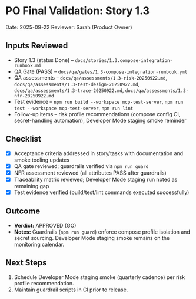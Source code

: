 # PO Final Validation: Story 1.3

Date: 2025-09-22
Reviewer: Sarah (Product Owner)

## Inputs Reviewed
- Story 1.3 (status Done) – `docs/stories/1.3.compose-integration-runbook.md`
- QA Gate (PASS) – `docs/qa/gates/1.3-compose-integration-runbook.yml`
- QA assessments – `docs/qa/assessments/1.3-risk-20250922.md`, `docs/qa/assessments/1.3-test-design-20250922.md`, `docs/qa/assessments/1.3-trace-20250922.md`, `docs/qa/assessments/1.3-nfr-20250922.md`
- Test evidence – `npm run build --workspace mcp-test-server`, `npm run test --workspace mcp-test-server`, `npm run lint`
- Follow-up items – risk profile recommendations (compose config CI, secret-handling automation), Developer Mode staging smoke reminder

## Checklist
- [x] Acceptance criteria addressed in story/tasks with documentation and smoke tooling updates
- [x] QA gate reviewed; guardrails verified via `npm run guard`
- [x] NFR assessment reviewed (all attributes PASS after guardrails)
- [x] Traceability matrix reviewed; Developer Mode staging run noted as remaining gap
- [x] Test evidence verified (build/test/lint commands executed successfully)

## Outcome
- **Verdict:** APPROVED (GO)
- **Notes:** Guardrails (`npm run guard`) enforce compose profile isolation and secret sourcing. Developer Mode staging smoke remains on the monitoring calendar.

## Next Steps
1. Schedule Developer Mode staging smoke (quarterly cadence) per risk profile recommendation.
2. Maintain guardrail scripts in CI prior to release.
